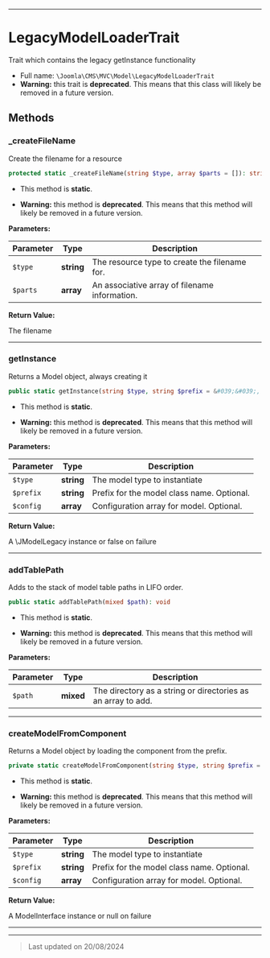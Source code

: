 ***

# LegacyModelLoaderTrait

Trait which contains the legacy getInstance functionality



* Full name: `\Joomla\CMS\MVC\Model\LegacyModelLoaderTrait`
* **Warning:** this trait is **deprecated**. This means that this class will likely be removed in a future version.




## Methods


### _createFileName

Create the filename for a resource

```php
protected static _createFileName(string $type, array $parts = []): string
```



* This method is **static**.


* **Warning:** this method is **deprecated**. This means that this method will likely be removed in a future version.



**Parameters:**

| Parameter | Type | Description |
|-----------|------|-------------|
| `$type` | **string** | The resource type to create the filename for. |
| `$parts` | **array** | An associative array of filename information. |


**Return Value:**

The filename





***

### getInstance

Returns a Model object, always creating it

```php
public static getInstance(string $type, string $prefix = &#039;&#039;, array $config = []): self|bool
```



* This method is **static**.


* **Warning:** this method is **deprecated**. This means that this method will likely be removed in a future version.



**Parameters:**

| Parameter | Type | Description |
|-----------|------|-------------|
| `$type` | **string** | The model type to instantiate |
| `$prefix` | **string** | Prefix for the model class name. Optional. |
| `$config` | **array** | Configuration array for model. Optional. |


**Return Value:**

A \JModelLegacy instance or false on failure





***

### addTablePath

Adds to the stack of model table paths in LIFO order.

```php
public static addTablePath(mixed $path): void
```



* This method is **static**.


* **Warning:** this method is **deprecated**. This means that this method will likely be removed in a future version.



**Parameters:**

| Parameter | Type | Description |
|-----------|------|-------------|
| `$path` | **mixed** | The directory as a string or directories as an array to add. |






***

### createModelFromComponent

Returns a Model object by loading the component from the prefix.

```php
private static createModelFromComponent(string $type, string $prefix = &#039;&#039;, array $config = []): \Joomla\CMS\MVC\Model\ModelInterface|null
```



* This method is **static**.


* **Warning:** this method is **deprecated**. This means that this method will likely be removed in a future version.



**Parameters:**

| Parameter | Type | Description |
|-----------|------|-------------|
| `$type` | **string** | The model type to instantiate |
| `$prefix` | **string** | Prefix for the model class name. Optional. |
| `$config` | **array** | Configuration array for model. Optional. |


**Return Value:**

A ModelInterface instance or null on failure





***

***
> Last updated on 20/08/2024

